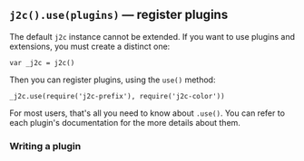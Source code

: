 ## `j2c().use(plugins)` — register plugins

The default `j2c` instance cannot be extended. If you want to use plugins and extensions, you must create a distinct one:

```JS
var _j2c = j2c()
```

Then you can register plugins, using the `use()` method:

```
_j2c.use(require('j2c-prefix'), require('j2c-color'))
```



For most users, that's all you need to know about `.use()`. You can refer to each plugin's documentation for the more details about them.

### Writing a plugin

